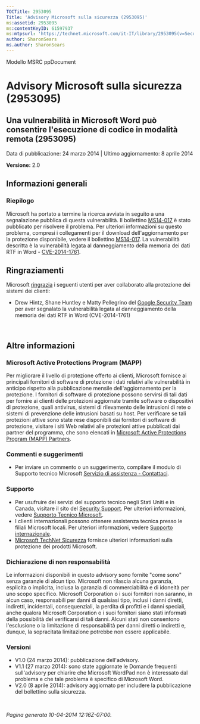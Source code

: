```yaml
---
TOCTitle: 2953095
Title: 'Advisory Microsoft sulla sicurezza (2953095)'
ms:assetid: 2953095
ms:contentKeyID: 61597937
ms:mtpsurl: 'https://technet.microsoft.com/it-IT/library/2953095(v=Security.10)'
author: SharonSears
ms.author: SharonSears
---
```


Modello MSRC ppDocument

Advisory Microsoft sulla sicurezza (2953095)
============================================

Una vulnerabilità in Microsoft Word può consentire l'esecuzione di codice in modalità remota (2953095)
------------------------------------------------------------------------------------------------------

Data di pubblicazione: 24 marzo 2014 | Ultimo aggiornamento: 8 aprile 2014

**Versione:** 2.0

Informazioni generali
---------------------

### Riepilogo

Microsoft ha portato a termine la ricerca avviata in seguito a una segnalazione pubblica di questa vulnerabilità. Il bollettino [MS14-017](http://go.microsoft.com/fwlink/?linkid=393531) è stato pubblicato per risolvere il problema. Per ulteriori informazioni su questo problema, compresi i collegamenti per il download dell'aggiornamento per la protezione disponibile, vedere il bollettino [MS14-017](http://go.microsoft.com/fwlink/?linkid=393531). La vulnerabilità descritta è la vulnerabilità legata al danneggiamento della memoria dei dati RTF in Word - [CVE-2014-1761](http://www.cve.mitre.org/cgi-bin/cvename.cgi?name=cve-2014-1761).

Ringraziamenti
--------------

<span id="sectionToggle0"></span>
Microsoft [ringrazia](http://go.microsoft.com/fwlink/?linkid=21127) i seguenti utenti per aver collaborato alla protezione dei sistemi dei clienti:

-   Drew Hintz, Shane Huntley e Matty Pellegrino del [Google Security Team](http://www.google.com/) per aver segnalato la vulnerabilità legata al danneggiamento della memoria dei dati RTF in Word (CVE-2014-1761)

 

Altre informazioni
------------------

<span id="sectionToggle1"></span>
### Microsoft Active Protections Program (MAPP)

Per migliorare il livello di protezione offerto ai clienti, Microsoft fornisce ai principali fornitori di software di protezione i dati relativi alle vulnerabilità in anticipo rispetto alla pubblicazione mensile dell'aggiornamento per la protezione. I fornitori di software di protezione possono servirsi di tali dati per fornire ai clienti delle protezioni aggiornate tramite software o dispositivi di protezione, quali antivirus, sistemi di rilevamento delle intrusioni di rete o sistemi di prevenzione delle intrusioni basati su host. Per verificare se tali protezioni attive sono state rese disponibili dai fornitori di software di protezione, visitare i siti Web relativi alle protezioni attive pubblicati dai partner del programma, che sono elencati in [Microsoft Active Protections Program (MAPP) Partners](http://go.microsoft.com/fwlink/?linkid=215201).

### Commenti e suggerimenti

-   Per inviare un commento o un suggerimento, compilare il modulo di Supporto tecnico Microsoft [Servizio di assistenza - Contattaci](http://support.microsoft.com/kb/?scid=sw;en;1257&showpage=1&ws=technet&sd=tech).

### Supporto

-   Per usufruire dei servizi del supporto tecnico negli Stati Uniti e in Canada, visitare il sito del [Security Support](https://consumersecuritysupport.microsoft.com/default.aspx?mkt=it-it). Per ulteriori informazioni, vedere [Supporto Tecnico Microsoft](http://support.microsoft.com/?ln=it).
-   I clienti internazionali possono ottenere assistenza tecnica presso le filiali Microsoft locali. Per ulteriori informazioni, vedere [Supporto internazionale](http://support.microsoft.com/common/international.aspx).
-   [Microsoft TechNet Sicurezza](http://technet.microsoft.com/it-it/security/default.aspx) fornisce ulteriori informazioni sulla protezione dei prodotti Microsoft.

### Dichiarazione di non responsabilità

Le informazioni disponibili in questo advisory sono fornite "come sono" senza garanzie di alcun tipo. Microsoft non rilascia alcuna garanzia, esplicita o implicita, inclusa la garanzia di commerciabilità e di idoneità per uno scopo specifico. Microsoft Corporation o i suoi fornitori non saranno, in alcun caso, responsabili per danni di qualsiasi tipo, inclusi i danni diretti, indiretti, incidentali, consequenziali, la perdita di profitti e i danni speciali, anche qualora Microsoft Corporation o i suoi fornitori siano stati informati della possibilità del verificarsi di tali danni. Alcuni stati non consentono l'esclusione o la limitazione di responsabilità per danni diretti o indiretti e, dunque, la sopracitata limitazione potrebbe non essere applicabile.

### Versioni

-   V1.0 (24 marzo 2014): pubblicazione dell'advisory.
-   V1.1 (27 marzo 2014): sono state aggiornate le Domande frequenti sull'advisory per chiarire che Microsoft WordPad non è interessato dal problema e che tale problema è specifico di Microsoft Word.
-   V2.0 (8 aprile 2014): advisory aggiornato per includere la pubblicazione del bollettino sulla sicurezza.

 

*Pagina generata 10-04-2014 12:16Z-07:00.*
